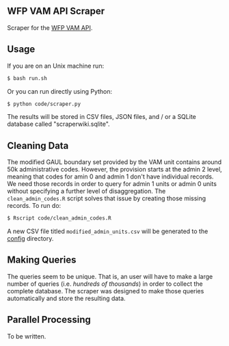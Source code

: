 ## WFP VAM API Scraper
Scraper for the [WFP VAM API](http://reporting.vam.wfp.org/api/).

## Usage

If you are on an Unix machine run:
```bash
$ bash run.sh
```

Or you can run directly using Python:
```bash
$ python code/scraper.py
```
The results will be stored in CSV files, JSON files, and / or a SQLite database called "scraperwiki.sqlite".

## Cleaning Data
The modified GAUL boundary set provided by the VAM unit contains around 50k administrative codes. However, the provision starts at the admin 2 level, meaning that codes for amin 0 and admin 1 don't have individual records. We need those records in order to query for admin 1 units or admin 0 units without specifying a further level of disaggregation. The `clean_admin_codes.R` script solves that issue by creating those missing records. To run do:

```bash 
$ Rscript code/clean_admin_codes.R
```

A new CSV file titled `modified_admin_units.csv` will be generated to the [config](config/) directory.

## Making Queries
The queries seem to be unique. That is, an user will have to make a large number of queries (i.e. *hundreds of thousands*) in order to collect the complete database. The scraper was designed to make those queries automatically and store the resulting data.

## Parallel Processing
To be written.
